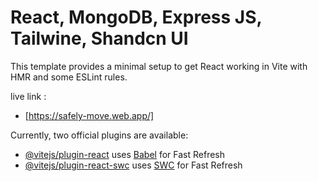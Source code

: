 # React, MongoDB, Express JS, Tailwine, Shandcn UI 

This template provides a minimal setup to get React working in Vite with HMR and some ESLint rules.

live link :  
- [https://safely-move.web.app/]

Currently, two official plugins are available:

- [@vitejs/plugin-react](https://github.com/vitejs/vite-plugin-react/blob/main/packages/plugin-react/README.md) uses [Babel](https://babeljs.io/) for Fast Refresh
- [@vitejs/plugin-react-swc](https://github.com/vitejs/vite-plugin-react-swc) uses [SWC](https://swc.rs/) for Fast Refresh
